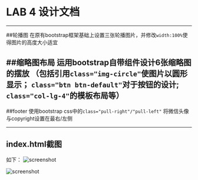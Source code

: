 LAB 4 设计文档
==========
-----------------

##轮播图
在原有bootstrap框架基础上设置三张轮播图片，并修改`width:100%`使得图片的高度大小适宜

##缩略图布局
运用bootstrap自带组件设计6张缩略图的摆放
（包括引用`class="img-circle"`使图片以圆形显示；
`class="btn btn-default"`对于按钮的设计;
`class="col-lg-4"`的模板布局等）
-----------------
##footer
使用bootstrap css中的``class="pull-right"/"pull-left"``
将微信头像与copyright设置在最右/左侧

-----------------

## index.html截图

如下：
![screenshot](img/index1.png)

![screenshot](img/index2.png)

